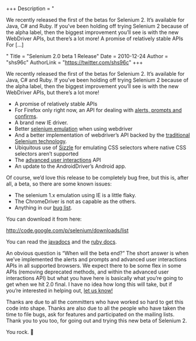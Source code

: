 +++
Description = "<p>We recently released the first of the betas for Selenium 2. It’s available for Java, C# and Ruby. If you’ve been holding off trying Selenium 2 because of the alpha label, then the biggest improvement you’ll see is with the new WebDriver APIs, but there’s a lot more! A promise of relatively stable APIs For […]</p>"
Title = "Selenium 2.0 beta 1 Release"
Date = 2010-12-24
Author = "shs96c"
AuthorLink = "https://twitter.com/shs96c"
+++

<p>We recently released the first of the betas for Selenium 2. It&#8217;s available for Java, C# and Ruby. If you&#8217;ve been holding off trying Selenium 2 because of the alpha label, then the biggest improvement you&#8217;ll see is with the new WebDriver APIs, but there&#8217;s a lot more!</p>
<ul>
<li>A promise of relatively stable APIs</li>
<li>For Firefox only right now, an API for dealing with <a href="http://selenium.googlecode.com/svn/trunk/docs/api/java/org/openqa/selenium/WebDriver.TargetLocator.html#alert()">alerts, prompts and confirms</a>.</li>
<li>A brand new IE driver.</li>
<li>Better <a href="http://selenium.googlecode.com/svn/trunk/docs/api/java/org/openqa/selenium/WebDriverBackedSelenium.html">selenium emulation</a> when using webdriver</li>
<li>And a better implementation of webdriver&#8217;s API backed by the <a href="http://selenium.googlecode.com/svn/trunk/docs/api/java/org/openqa/selenium/SeleneseCommandExecutor.html">traditional Selenium technology</a>.</li>
<li>Ubiquitous use of <a href="http://sizzlejs.com/">Sizzle</a> for emulating CSS selectors where native CSS selectors aren&#8217;t supported</li>
<li>The <a href="http://selenium.googlecode.com/svn/trunk/docs/api/java/org/openqa/selenium/interactions/package-frame.html">advanced user interactions</a> API</li>
<li>An update to the AndroidDriver&#8217;s Android app.</li>
</ul>
<p>Of course, we&#8217;d love this release to be completely bug free, but this is, after all, a beta, so there are some known issues:</p>
<ul>
<li>The selenium 1.x emulation using IE is a little flaky.</li>
<li>The ChromeDriver is not as capable as the others.</li>
<li>Anything in our <a href="http://code.google.com/p/selenium/issues/list">bug list</a>.</li>
</ul>
<p>You can download it from here:</p>
<p><a href="http://code.google.com/p/selenium/downloads/list" target="_blank">http://code.google.com/p/selenium/downloads/list</a></p>
<p>You can read the <a href="http://selenium.googlecode.com/svn/trunk/docs/api/java/index.html">javadocs</a> and the <a href="http://selenium.googlecode.com/svn/trunk/docs/api/rb/index.html">ruby docs</a>.</p>
<p>An obvious question is &#8220;When will the beta end?&#8221; The short answer is when we&#8217;ve implemented the alerts and prompts and advanced user interactions APIs in all supported browsers. We expect there to be some flex in some APIs (removing deprecated methods, and within the advanced user interactions API) but what you have here is basically what you&#8217;re going to get when we hit 2.0 final. I have no idea how long this will take, but if you&#8217;re interested in helping out, <a href="http://groups.google.com/group/selenium-developers">let us know!</a></p>
<p>Thanks are due to all the committers who have worked so hard to get this code into shape. Thanks are also due to all the people who have taken the time to file bugs, ask for features and participated on the mailing lists. Thank you to you too, for going out and trying this new beta of Selenium 2.</p>
<p>You rock. 🙂</p>

